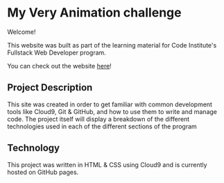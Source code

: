 # My Very Animation challenge

Welcome!

This website was built as part of the learning material for Code Institute's Fullstack Web Developer program.

You can check out the website [here](https://grisselfaura.github.io/animations-keyframe-challenge/.)!

## Project Description
This site was created in order to get familiar with common development tools like Cloud9, Git & GitHub, and how to use them to write and manage code. The project itself will display a breakdown of the different technologies used in each of the different sections of the program

## Technology
This project was written in HTML & CSS using Cloud9 and is currently hosted on GitHub pages.
